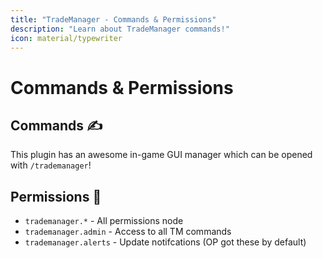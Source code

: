 ```yaml
---
title: "TradeManager - Commands & Permissions"
description: "Learn about TradeManager commands!"
icon: material/typewriter
---
```


# Commands & Permissions

## Commands ✍️

This plugin has an awesome in-game GUI manager which can be opened with `/trademanager`!

## Permissions 🦾

* `trademanager.*` - All permissions node
* `trademanager.admin` - Access to all TM commands
* `trademanager.alerts` - Update notifcations (OP got these by default)